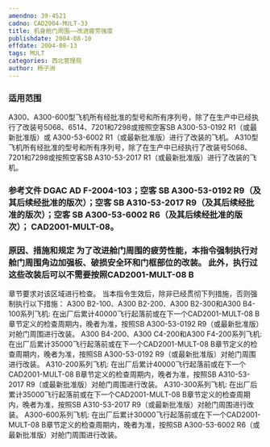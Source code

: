 ```yaml
---
amendno: 39-4521
cadno: CAD2004-MULT-33
title: 机身舱门周围——改进疲劳强度
publishdate: 2004-08-10
effdate: 2004-08-13
tags: MULT
categories: 西北管理局
author: 杨子洲
---
```


### 适用范围 
A300、A300-600型飞机所有经批准的型号和所有序列号，除了在生产中已经执行了改装号5068、6514、7201和7298或按照空客SB A300-53-0192 R1（或最新批准版）或 A300-53-6002 R1（或最新批准版）进行了改装的飞机。
A310型飞机所有经批准的型号和所有序列号，除了在生产中已经执行了改装号5068、7201和7298或按照空客SB A310-53-2017 R1（或最新批准版）进行了改装的飞机。

<!--more-->
### 参考文件    DGAC AD F-2004-103；空客 SB A300-53-0192 R9（及其后续经批准的版次）；空客 SB A310-53-2017 R9（及其后续经批准的版次）；空客 SB A300-53-6002 R6（及其后续经批准的版次）；    CAD2001-MULT-08。

### 原因、措施和规定 为了改进舱门周围的疲劳性能，本指令强制执行对舱门周围角边加强板、破损安全环和门框部位的改装。 此外，执行过这些改装后可以不需要按照CAD2001-MULT-08 B 
         
章节要求对该区域进行检查。 
当本指令生效后，除非已经贯彻下列措施，否则强制执行以下措施： 
A300 B2-100、A300 B2-200、A300 B2-300和A300 B4-100系列飞机: 
在出厂后累计40000飞行起落前或在下一个CAD2001-MULT-08 B章节定义的检查周期内，晚者为准，按照SB A300-53-0192 R9（或最新批准版）对舱门周围进行改装。 
A300 B4-200、A300 C4-200和A300 F4-200系列飞机: 
在出厂后累计35000飞行起落前或在下一个CAD2001-MULT-08 B章节定义的检查周期内，晚者为准，按照SB A300-53-0192 R9（或最新批准版）对舱门周围进行改装。 
A310-200系列飞机: 
在出厂后累计40000飞行起落前或在下一个CAD2001-MULT-08 B章节定义的检查周期内，晚者为准，按照SB A310-53-2017 R9（或最新批准版）对舱门周围进行改装。 
A310-300系列飞机: 
在出厂后累计35000飞行起落前或在下一个CAD2001-MULT-08 B章节定义的检查周期内，晚者为准，按照SB A310-53-2017 R9（或最新批准版）对舱门周围进行改装。 
A300-600系列飞机: 
在出厂后累计30000飞行起落前或在下一个CAD2001-MULT-08 B章节定义的检查周期内，晚者为准，按照SB A300-53-6002 R6（或最新批准版）对舱门周围进行改装。
